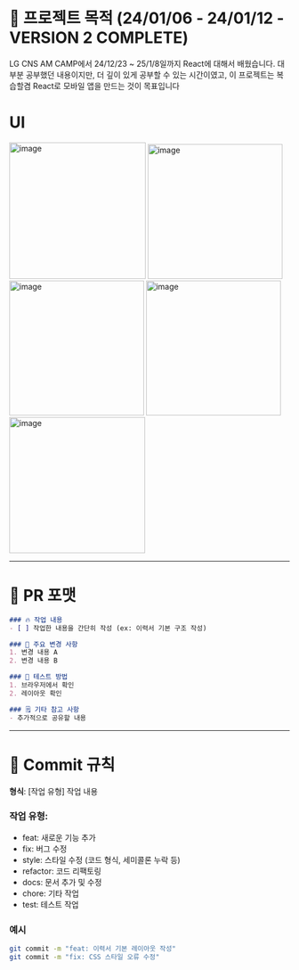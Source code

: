 # 🧩 프로젝트 목적 (24/01/06 - 24/01/12 - VERSION 2 COMPLETE)
LG CNS AM CAMP에서 24/12/23 ~ 25/1/8일까지 React에 대해서 배웠습니다. 대부분 공부했던 내용이지만,
더 깊이 있게 공부할 수 있는 시간이였고, 이 프로젝트는 복습할겸 React로 모바일 앱을 만드는 것이 목표입니다
# UI
<img width="245" alt="image" src="https://github.com/user-attachments/assets/55209dc1-8e2c-4e70-aadb-1ec068606415" />
<img width="242" alt="image" src="https://github.com/user-attachments/assets/54c15246-fee1-4982-9692-5a6a29d19420" />
<img width="242" alt="image" src="https://github.com/user-attachments/assets/022b4cf8-102c-4bcc-8ef6-dc17f1b61ae8" />
<img width="242" alt="image" src="https://github.com/user-attachments/assets/38a01547-1e5c-4441-9fc6-66ded74a43c7" />
<img width="244" alt="image" src="https://github.com/user-attachments/assets/e0b40633-f151-406d-9d52-e61b81efdb02" />

---

# 📝 PR 포맷
```markdown
### 🔥 작업 내용
- [ ] 작업한 내용을 간단히 작성 (ex: 이력서 기본 구조 작성)

### 📌 주요 변경 사항
1. 변경 내용 A
2. 변경 내용 B

### 🚀 테스트 방법
1. 브라우저에서 확인
2. 레이아웃 확인

### 🗒️ 기타 참고 사항
- 추가적으로 공유할 내용
```

---

# 📂 Commit 규칙

**형식**: [작업 유형] 작업 내용  

### 작업 유형:
- feat: 새로운 기능 추가
- fix: 버그 수정
- style: 스타일 수정 (코드 형식, 세미콜론 누락 등)
- refactor: 코드 리팩토링
- docs: 문서 추가 및 수정
- chore: 기타 작업
- test: 테스트 작업

### 예시
```bash
git commit -m "feat: 이력서 기본 레이아웃 작성"
git commit -m "fix: CSS 스타일 오류 수정"
```
